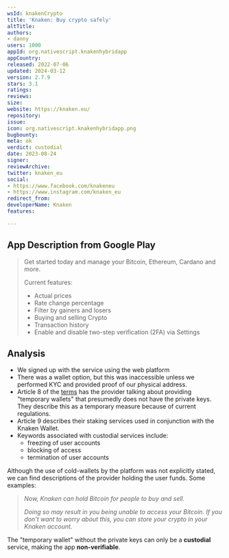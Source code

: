 ```yaml
---
wsId: knakenCrypto
title: 'Knaken: Buy crypto safely'
altTitle: 
authors:
- danny
users: 1000
appId: org.nativescript.knakenhybridapp
appCountry: 
released: 2022-07-06
updated: 2024-03-12
version: 2.7.9
stars: 3.1
ratings: 
reviews: 
size: 
website: https://knaken.eu/
repository: 
issue: 
icon: org.nativescript.knakenhybridapp.png
bugbounty: 
meta: ok
verdict: custodial
date: 2023-08-24
signer: 
reviewArchive: 
twitter: knaken_eu
social:
- https://www.facebook.com/knakeneu
- https://www.instagram.com/knaken_eu
redirect_from: 
developerName: Knaken
features: 

---
```


## App Description from Google Play

> Get started today and manage your Bitcoin, Ethereum, Cardano and more. 
>
> Current features:
> - Actual prices
> - Rate change percentage
> - Filter by gainers and losers
> - Buying and selling Crypto
> - Transaction history
> - Enable and disable two-step verification (2FA) via Settings

## Analysis 

- We signed up with the service using the web platform
- There was a wallet option, but this was inaccessible unless we performed KYC and provided proof of our physical address. 
- Article 8 of the [terms](https://knaken.eu/terms-and-conditions/) has the provider talking about providing "temporary wallets" that presumedly does not have the private keys. They describe this as a temporary measure because of current regulations. 
- Article 9 describes their staking services used in conjunction with the Knaken Wallet. 
- Keywords associated with custodial services include:
  - freezing of user accounts
  - blocking of access
  - termination of user accounts

Although the use of cold-wallets by the platform was not explicitly stated, we can find descriptions of the provider holding the user funds. Some examples:
 
  > *Now, Knaken can hold Bitcoin for people to buy and sell.*
  >
  > *Doing so may result in you being unable to access your Bitcoin. If you don’t want to worry about this, you can store your crypto in your Knaken account.*

The "temporary wallet" without the private keys can only be a **custodial** service, making the app **non-verifiable**.